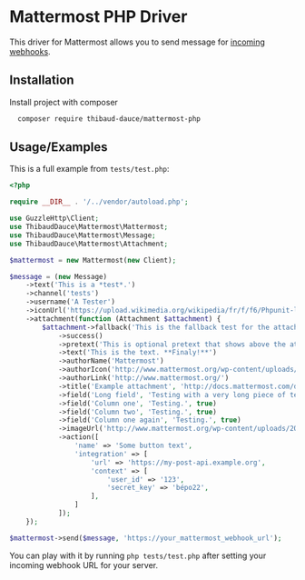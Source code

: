 
# Mattermost PHP Driver

This driver for Mattermost allows you to send message for [incoming webhooks](https://docs.mattermost.com/developer/webhooks-incoming.html).


## Installation 

Install project with composer

```bash 
  composer require thibaud-dauce/mattermost-php
```
    

## Usage/Examples

This is a full example from `tests/test.php`:

```php
<?php

require __DIR__ . '/../vendor/autoload.php';

use GuzzleHttp\Client;
use ThibaudDauce\Mattermost\Mattermost;
use ThibaudDauce\Mattermost\Message;
use ThibaudDauce\Mattermost\Attachment;

$mattermost = new Mattermost(new Client);

$message = (new Message)
    ->text('This is a *test*.')
    ->channel('tests')
    ->username('A Tester')
    ->iconUrl('https://upload.wikimedia.org/wikipedia/fr/f/f6/Phpunit-logo.gif')
    ->attachment(function (Attachment $attachment) {
        $attachment->fallback('This is the fallback test for the attachment.')
            ->success()
            ->pretext('This is optional pretext that shows above the attachment.')
            ->text('This is the text. **Finaly!**')
            ->authorName('Mattermost')
            ->authorIcon('http://www.mattermost.org/wp-content/uploads/2016/04/icon_WS.png')
            ->authorLink('http://www.mattermost.org/')
            ->title('Example attachment', 'http://docs.mattermost.com/developer/message-attachments.html')
            ->field('Long field', 'Testing with a very long piece of text that will take up the whole width of the table. And then some more text to make it extra long.', false)
            ->field('Column one', 'Testing.', true)
            ->field('Column two', 'Testing.', true)
            ->field('Column one again', 'Testing.', true)
            ->imageUrl('http://www.mattermost.org/wp-content/uploads/2016/03/logoHorizontal_WS.png')
            ->action([
                'name' => 'Some button text',
                'integration' => [
                    'url' => 'https://my-post-api.example.org',
                    'context' => [
                        'user_id' => '123',
                        'secret_key' => 'bépo22',
                    ],
                ]
            ]);
    });

$mattermost->send($message, 'https://your_mattermost_webhook_url');
```

You can play with it by running `php tests/test.php` after setting your incoming webhook URL for your server.
